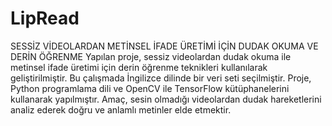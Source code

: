 # LipRead
SESSİZ VİDEOLARDAN METİNSEL İFADE ÜRETİMİ İÇİN DUDAK OKUMA VE DERİN ÖĞRENME
Yapılan proje, sessiz videolardan dudak okuma ile metinsel ifade üretimi için derin öğrenme teknikleri kullanılarak geliştirilmiştir. Bu çalışmada İngilizce dilinde bir veri seti seçilmiştir. Proje, Python programlama dili ve OpenCV ile TensorFlow kütüphanelerini kullanarak yapılmıştır. Amaç, sesin olmadığı videolardan dudak hareketlerini analiz ederek doğru ve anlamlı metinler elde etmektir.
